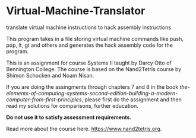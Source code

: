 # Virtual-Machine-Translator
translate virtual machine instructions to hack assembly instructions


This program takes in a file storing virtual machine commands like push, pop, lt, gt and others and generates the hack assembly code for the program. 

This is an assignment for course Systems II taught by Darcy Otto of Bennington College. The course is based on the Nand2Tetris course by Shimon Schocken and Noam Nisan. 

If you are doing the assingments through chapters 7 and 8 in the book *the-elements-of-computing-systems-second-edition-building-a-modern-computer-from-first-principles*, please first do the assignment and then read my solutions for comparisons, further education. 

**Do not use it to satisfy assessment requirements.**

Read more about the course here. https://www.nand2tetris.org. 
